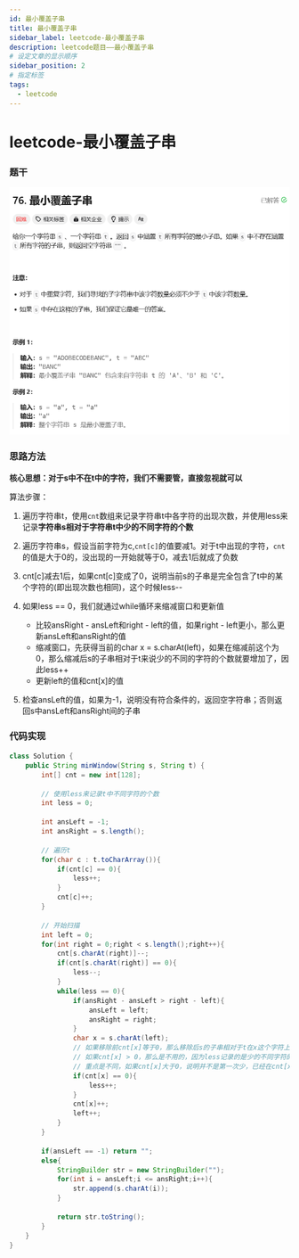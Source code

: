 ```yaml
---
id: 最小覆盖子串
title: 最小覆盖子串
sidebar_label: leetcode-最小覆盖子串
description: leetcode题目——最小覆盖子串
# 设定文章的显示顺序
sidebar_position: 2
# 指定标签
tags:
  - leetcode
---
```


# leetcode-最小覆盖子串

### 题干
![最小覆盖子串题目描述](../../static/leetcode-题干/最小覆盖子串.png)

### 思路方法
**核心思想：对于s中不在t中的字符，我们不需要管，直接忽视就可以**

算法步骤：
1. 遍历字符串t，使用`cnt`数组来记录字符串t中各字符的出现次数，并使用less来记录**字符串s相对于字符串t中少的不同字符的个数**
2. 遍历字符串s，假设当前字符为c,`cnt[c]`的值要减1。对于t中出现的字符，`cnt`的值是大于0的，没出现的一开始就等于0，减去1后就成了负数
3. cnt[c]减去1后，如果cnt[c]变成了0，说明当前s的子串是完全包含了t中的某个字符的(即出现次数也相同)，这个时候less--
4. 如果less == 0，我们就通过while循环来缩减窗口和更新值
   
   - 比较ansRight - ansLeft和right - left的值，如果right - left更小，那么更新ansLeft和ansRight的值
   - 缩减窗口，先获得当前的char x = s.charAt(left)，如果在缩减前这个为0，那么缩减后s的子串相对于t来说少的不同的字符的个数就要增加了，因此less++
   - 更新left的值和cnt[x]的值
5. 检查ansLeft的值，如果为-1，说明没有符合条件的，返回空字符串；否则返回s中ansLeft和ansRight间的子串
### 代码实现

```java title="Java Code" showLineNumbers
class Solution {
    public String minWindow(String s, String t) {
        int[] cnt = new int[128];

        // 使用less来记录t中不同字符的个数
        int less = 0;

        int ansLeft = -1;
        int ansRight = s.length();

        // 遍历t
        for(char c : t.toCharArray()){
            if(cnt[c] == 0){
                less++;
            }
            cnt[c]++;
        }

        // 开始扫描
        int left = 0;
        for(int right = 0;right < s.length();right++){
            cnt[s.charAt(right)]--;
            if(cnt[s.charAt(right)] == 0){
                less--;
            }
            while(less == 0){
                if(ansRight - ansLeft > right - left){
                    ansLeft = left;
                    ansRight = right;
                }
                char x = s.charAt(left);
                // 如果移除前cnt[x]等于0，那么移除后s的子串相对于t在x这个字符上开始少了，因此less++
                // 如果cnt[x] > 0，那么是不用的，因为less记录的是少的不同字符的个数，
                // 重点是不同，如果cnt[x]大于0，说明并不是第一次少，已经在cnt[x] == 0处记录一次了
                if(cnt[x] == 0){
                    less++;
                }
                cnt[x]++;
                left++;
            }
        }

        if(ansLeft == -1) return "";
        else{
            StringBuilder str = new StringBuilder("");
            for(int i = ansLeft;i <= ansRight;i++){
                str.append(s.charAt(i));
            }

            return str.toString();
        }
    }
}
```
